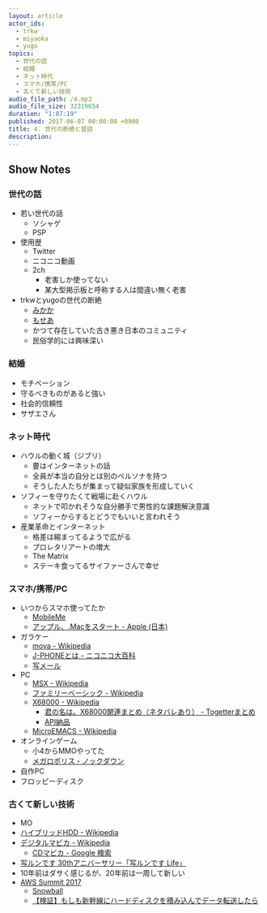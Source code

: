 ```yaml
---
layout: article
actor_ids:
  - trkw
  - miyaoka
  - yugo
topics:
  - 世代の話
  - 結婚
  - ネット時代
  - スマホ/携帯/PC
  - 古くて新しい技術
audio_file_path: /4.mp3
audio_file_size: 32319654
duration: "1:07:19"
published: 2017-06-07 00:00:00 +0900
title: 4. 世代の断絶と昔話
description:
---
```


## Show Notes

### 世代の話

- 若い世代の話
  - ソシャゲ
  - PSP
- 使用歴
  - Twitter
  - ニコニコ動画
  - 2ch
    - 老害しか使ってない
    - 某大型掲示板と呼称する人は間違い無く老害
- trkwとyugoの世代の断絶
  - [みかか](https://ja.wikipedia.org/wiki/%E3%81%BF%E3%81%8B%E3%81%8B)
  - [もせあ](http://dic.nicovideo.jp/a/mp3)
  - かつて存在していた古き悪き日本のコミュニティ
  - 民俗学的には興味深い

### 結婚

- モチベーション
- 守るべきものがあると強い
- 社会的信頼性
- サザエさん

### ネット時代

- ハウルの動く城（ジブリ）
  - 要はインターネットの話
  - 全員が本当の自分とは別のペルソナを持つ
  - そうした人たちが集まって疑似家族を形成していく
- ソフィーを守りたくて戦場に赴くハウル
  - ネットで叩かれそうな自分勝手で男性的な課題解決意識
  - ソフィーからするとどうでもいいと言われそう
- 産業革命とインターネット
  - 格差は縮まってるようで広がる
  - プロレタリアートの増大
  - The Matrix
  - ステーキ食ってるサイファーさんで幸せ

### スマホ/携帯/PC

- いつからスマホ使ってたか
  - [MobileMe](https://ja.wikipedia.org/wiki/MobileMe)
  - [アップル、.Macをスタート - Apple (日本)](https://www.apple.com/jp/newsroom/2002/07/17Apple-Launches-Mac/)
- ガラケー
  - [mova - Wikipedia](https://ja.wikipedia.org/wiki/Mova)
  - [J-PHONEとは - ニコニコ大百科](http://dic.nicovideo.jp/a/j-phone)
  - [写メール](https://ja.wikipedia.org/wiki/%E5%86%99%E3%83%A1%E3%83%BC%E3%83%AB)
- PC
  - [MSX - Wikipedia](https://ja.wikipedia.org/wiki/MSX)
  - [ファミリーベーシック - Wikipedia](https://ja.wikipedia.org/wiki/%E3%83%95%E3%82%A1%E3%83%9F%E3%83%AA%E3%83%BC%E3%83%99%E3%83%BC%E3%82%B7%E3%83%83%E3%82%AF)
  - [X68000 - Wikipedia](https://ja.wikipedia.org/wiki/X68000)
    - [君の名は。X68000関連まとめ（ネタバレあり） - Togetterまとめ](https://togetter.com/li/1018522)
    - [API納品](http://tiqav.com/5He)
  - [MicroEMACS - Wikipedia](https://en.wikipedia.org/wiki/MicroEMACS)
- オンラインゲーム
  - 小4からMMOやってた
  - [メガロポリス・ノックダウン](http://comic-walker.com/contents/detail/KDCW_MF00000023010000_68/)
- 自作PC
- フロッピーディスク

### 古くて新しい技術

- MO
- [ハイブリッドHDD - Wikipedia](https://ja.wikipedia.org/wiki/%E3%83%8F%E3%82%A4%E3%83%96%E3%83%AA%E3%83%83%E3%83%89HDD)
- [デジタルマビカ - Wikipedia](https://ja.wikipedia.org/wiki/%E3%83%87%E3%82%B8%E3%82%BF%E3%83%AB%E3%83%9E%E3%83%93%E3%82%AB)
  - [CDマビカ - Google 検索](https://www.google.co.jp/search?q=CD%E3%83%9E%E3%83%93%E3%82%AB&tbm=isch)
- [写ルンです 30thアニバーサリー「写ルンです Life」](http://fujifilm.jp/personal/filmandcamera/utsurundesu/promotion/lf30/anniv/history.html)
- 10年前はダサく感じるが、20年前は一周して新しい
- [AWS Summit 2017](http://www.awssummit.tokyo/)
  - [Snowball](https://techcrunch.com/2015/10/07/amazon-launches-snowball-a-rugged-storage-appliance-for-importing-data-to-aws-by-fedex/)
  - [【検証】もしも新幹線にハードディスクを積み込んでデータ転送したら](https://twitter.com/i/moments/838016251741888513)
